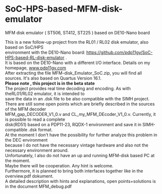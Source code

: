 # SoC-HPS-based-MFM-disk-emulator
 MFM disk emulator ( ST506, ST412, ST225 )  based on DE10-Nano  board
                                                                                 
                                                                                 
This is a new follow-up project from the RL01 / RL02 disk emulator, also based on SoC/HPS             
environment with the DE10-Nano board: https://github.com/pdp11gy/SoC-HPS-based-RL-disk-emulator .          
It is based on the DE10-Nano with a different I/O interface. Details on my homepage, www.pdp11gy.com    
After extracting the file MFM-disk_Emulator_SoC.zip, you will find all sources. It's also based on
Quartus Version 16.1.                                                        
**Please note , this project is in the beta state**                                                                                     
The project provides real time decoding and encoding. As with theRL01/RL02 emulator, it is intended to                
save the data in an .dsk file to be also compatible with the SIMH project.                                                       
There are still some open points which are briefly described in the sources of the MFM decoder                               
MFM_gap_DECODER_V1_0.v and CL_my_MFM_DEcoder_V1_0.v. Currently, it is possible to read a complete                      
disk(RD51) based on a PDP11-23, RQDX-1 environment and save it in SIMH-compatible .dsk format.         
At the moment I don't have the possibility for further analyze this problem in the DEC environment              
because I do not have the necessary vintage hardware and also not the necessary environment around.           
Unfortunately, I also do not have an up and running  MFM-disk based PC at the moment.                                                           
Maybe there will be cooperation. Any hint is welcome.                                                                                                                                                                         
Furthermore, it is planned to bring both interfaces together like in the overview.pdf dokument.                                                                                                        
A detailed description with hints and explanations, open points+solutions is in the document MFM_debug.pdf

 
